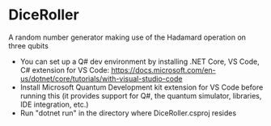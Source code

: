 # DiceRoller
A random number generator making use of the Hadamard operation on three qubits
- You can set up a Q# dev environment by installing .NET Core, 
  VS Code, C# extension for VS Code: https://docs.microsoft.com/en-us/dotnet/core/tutorials/with-visual-studio-code
- Install Microsoft Quantum Development kit extension for VS Code before running this (it provides support for Q#, 
  the quantum simulator, libraries, IDE integration, etc.)
- Run "dotnet run" in the directory where DiceRoller.csproj resides
